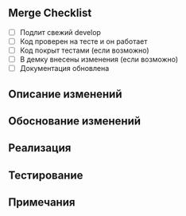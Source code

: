 ## Merge Checklist
<!--
Список шагов, которые необходимо проверить перед влитием этого MR.
-->
* [ ] Подлит свежий develop
* [ ] Код проверен на тесте и он работает
* [ ] Код покрыт тестами (если возможно)
* [ ] В демку внесены изменения (если возможно)
* [ ] Документация обновлена

## Описание изменений
<!--
Краткое описание выполненной работы, включая список изменений, исправлений или новых функций. Если задача была связана с устранением ошибок, укажите проблему, которая была исправлена. Если это новая функциональность, объясните ее суть и значение для проекта.
-->

## Обоснование изменений
<!--
Здесь можно предоставить дополнительную информацию о необходимости и цели внесенных изменений. Объясните, почему эти изменения важны и как они улучшают проект. Укажите связанные проблемы, требования или запросы от пользователей, которые эти изменения решают.
-->

## Реализация
<!--
Опишите, как вы реализовали изменения. Укажите используемые технологии, методы или алгоритмы. Если есть вспомогательные материалы, такие как диаграммы, схемы или ссылки на документацию, приведите их здесь.
-->

## Тестирование
<!--
Укажите, как вы проверили внесенные изменения. Если были добавлены новые тесты, укажите их объем и описание. Если выполнялись ручное тестирование или автоматические тесты, укажите использованные подходы и результаты.

После изменения UI нужно приложить скриншот из демки.
Для этого скопируйте <img src="/uploads/hash/image.png" width="400"/> и замените hash на хэш изображения.
-->

## Примечания
<!--
В этом разделе вы можете указать дополнительные примечания или инструкции для ревьюера. Если есть известные ограничения, проблемы или замечания, которые не были решены в этом MR, укажите их здесь.
-->
